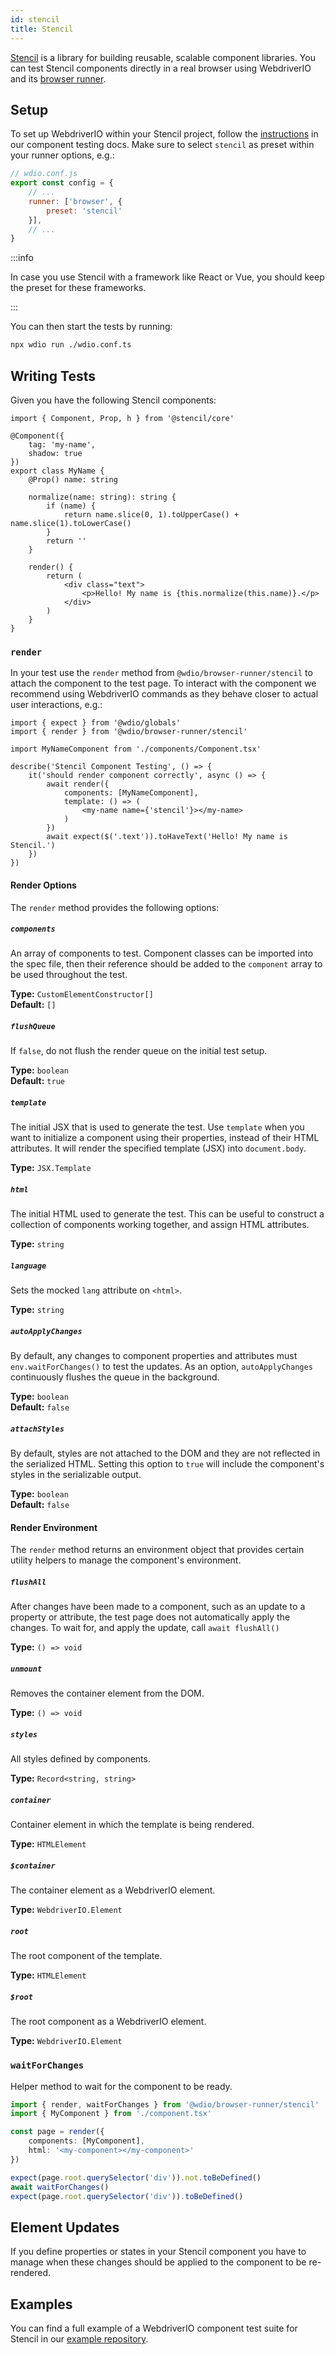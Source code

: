 ```yaml
---
id: stencil
title: Stencil
---
```


[Stencil](https://stenciljs.com/) is a library for building reusable, scalable component libraries. You can test Stencil components directly in a real browser using WebdriverIO and its [browser runner](/docs/runner#browser-runner).

## Setup

To set up WebdriverIO within your Stencil project, follow the [instructions](/docs/component-testing#set-up) in our component testing docs. Make sure to select `stencil` as preset within your runner options, e.g.:

```js
// wdio.conf.js
export const config = {
    // ...
    runner: ['browser', {
        preset: 'stencil'
    }],
    // ...
}
```

:::info

In case you use Stencil with a framework like React or Vue, you should keep the preset for these frameworks.

:::

You can then start the tests by running:

```sh
npx wdio run ./wdio.conf.ts
```

## Writing Tests

Given you have the following Stencil components:

```tsx title="./components/Component.tsx"
import { Component, Prop, h } from '@stencil/core'

@Component({
    tag: 'my-name',
    shadow: true
})
export class MyName {
    @Prop() name: string

    normalize(name: string): string {
        if (name) {
            return name.slice(0, 1).toUpperCase() + name.slice(1).toLowerCase()
        }
        return ''
    }

    render() {
        return (
            <div class="text">
                <p>Hello! My name is {this.normalize(this.name)}.</p>
            </div>
        )
    }
}
```

### `render`

In your test use the `render` method from `@wdio/browser-runner/stencil` to attach the component to the test page. To interact with the component we recommend using WebdriverIO commands as they behave closer to actual user interactions, e.g.:

```tsx title="app.test.tsx"
import { expect } from '@wdio/globals'
import { render } from '@wdio/browser-runner/stencil'

import MyNameComponent from './components/Component.tsx'

describe('Stencil Component Testing', () => {
    it('should render component correctly', async () => {
        await render({
            components: [MyNameComponent],
            template: () => (
                <my-name name={'stencil'}></my-name>
            )
        })
        await expect($('.text')).toHaveText('Hello! My name is Stencil.')
    })
})
```

#### Render Options

The `render` method provides the following options:

##### `components`

An array of components to test. Component classes can be imported into the spec file, then their reference should be added to the `component` array to be used throughout the test.

__Type:__ `CustomElementConstructor[]`<br />
__Default:__ `[]`

##### `flushQueue`

If `false`, do not flush the render queue on the initial test setup.

__Type:__ `boolean`<br />
__Default:__ `true`

##### `template`

The initial JSX that is used to generate the test. Use `template` when you want to initialize a component using their properties, instead of their HTML attributes. It will render the specified template (JSX) into `document.body`.

__Type:__ `JSX.Template`

##### `html`

The initial HTML used to generate the test. This can be useful to construct a collection of components working together, and assign HTML attributes.

__Type:__ `string`

##### `language`

Sets the mocked `lang` attribute on `<html>`.

__Type:__ `string`

##### `autoApplyChanges`

By default, any changes to component properties and attributes must `env.waitForChanges()` to test the updates. As an option, `autoApplyChanges` continuously flushes the queue in the background.

__Type:__ `boolean`<br />
__Default:__ `false`

##### `attachStyles`

By default, styles are not attached to the DOM and they are not reflected in the serialized HTML. Setting this option to `true` will include the component's styles in the serializable output.

__Type:__ `boolean`<br />
__Default:__ `false`

#### Render Environment

The `render` method returns an environment object that provides certain utility helpers to manage the component's environment.

##### `flushAll`

After changes have been made to a component, such as an update to a property or attribute, the test page does not automatically apply the changes. To wait for, and apply the update, call `await flushAll()`

__Type:__ `() => void`

##### `unmount`

Removes the container element from the DOM.

__Type:__ `() => void`

##### `styles`

All styles defined by components.

__Type:__ `Record<string, string>`

##### `container`

Container element in which the template is being rendered.

__Type:__ `HTMLElement`

##### `$container`

The container element as a WebdriverIO element.

__Type:__ `WebdriverIO.Element`

##### `root`

The root component of the template.

__Type:__ `HTMLElement`

##### `$root`

The root component as a WebdriverIO element.

__Type:__ `WebdriverIO.Element`

### `waitForChanges`

Helper method to wait for the component to be ready.

```ts
import { render, waitForChanges } from '@wdio/browser-runner/stencil'
import { MyComponent } from './component.tsx'

const page = render({
    components: [MyComponent],
    html: '<my-component></my-component>'
})

expect(page.root.querySelector('div')).not.toBeDefined()
await waitForChanges()
expect(page.root.querySelector('div')).toBeDefined()
```

## Element Updates

If you define properties or states in your Stencil component you have to manage when these changes should be applied to the component to be re-rendered.


## Examples

You can find a full example of a WebdriverIO component test suite for Stencil in our [example repository](https://github.com/webdriverio/component-testing-examples/tree/main/stencil-component-starter).

